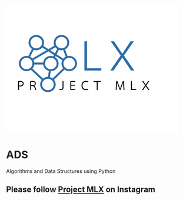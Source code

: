 ![alt text](https://github.com/project-mlx/mlx-case-studies/blob/main/Logo.png)
# ADS
Algorithms and Data Structures using Python

## Please follow [Project MLX](https://www.instagram.com/project.mlx/) on Instagram
